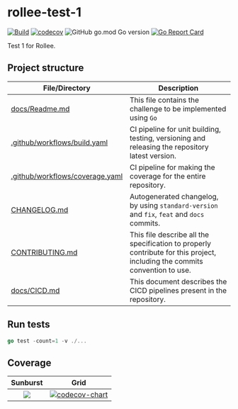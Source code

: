 # rollee-test-1

[![Build](https://github.com/shoriwe/rollee-test-1/actions/workflows/build.yaml/badge.svg)](https://github.com/shoriwe/rollee-test-1/actions/workflows/build.yaml)
[![codecov](https://codecov.io/gh/shoriwe/rollee-test-1/branch/main/graph/badge.svg?token=X4TANIHG6Q)](https://codecov.io/gh/shoriwe/rollee-test-1)
![GitHub go.mod Go version](https://img.shields.io/github/go-mod/go-version/shoriwe/rollee-test-1)
[![Go Report Card](https://goreportcard.com/badge/github.com/shoriwe/rollee-test-1)](https://goreportcard.com/report/github.com/shoriwe/rollee-test-1)

Test 1 for Rollee.

## Project structure

| File/Directory                                               | Description                                                  |
| ------------------------------------------------------------ | ------------------------------------------------------------ |
| [docs/Readme.md](docs/Readme.md)                             | This file contains the challenge to be implemented using `Go` |
| [.github/workflows/build.yaml](.github/workflows/build.yaml) | CI pipeline for unit building, testing, versioning and releasing the repository latest version. |
| [.github/workflows/coverage.yaml](.github/workflows/coverage.yaml) | CI pipeline for making the coverage for the entire repository. |
| [CHANGELOG.md](CHANGELOG.md)                                 | Autogenerated changelog, by using `standard-version` and `fix`, `feat` and `docs` commits. |
| [CONTRIBUTING.md](CONTRIBUTING.md)                           | This file describe all the specification to properly contribute for this project, including the commits convention to use. |
| [docs/CICD.md](docs/CICD.md)                                 | This document describes the CICD pipelines present in the repository. |

## Run tests

```go
go test -count=1 -v ./...
```

## Coverage

|                           Sunburst                           |                             Grid                             |
| :----------------------------------------------------------: | :----------------------------------------------------------: |
| [![](https://codecov.io/gh/shoriwe/rollee-test-1/branch/main/graphs/sunburst.svg?token=X4TANIHG6Q)](https://app.codecov.io/gh/shoriwe/rollee-test-1) | [![codecov-chart](https://codecov.io/gh/shoriwe/rollee-test-1/branch/main/graphs/tree.svg?token=X4TANIHG6Q)](https://app.codecov.io/gh/shoriwe/rollee-test-1) |
